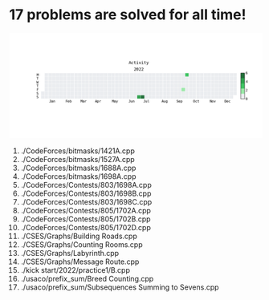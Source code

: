 **17** problems are solved for all time!
=========================================
![](heatmap.png)
1. ./CodeForces/bitmasks/1421A.cpp
2. ./CodeForces/bitmasks/1527A.cpp
3. ./CodeForces/bitmasks/1688A.cpp
4. ./CodeForces/bitmasks/1698A.cpp
5. ./CodeForces/Contests/803/1698A.cpp
6. ./CodeForces/Contests/803/1698B.cpp
7. ./CodeForces/Contests/803/1698C.cpp
8. ./CodeForces/Contests/805/1702A.cpp
9. ./CodeForces/Contests/805/1702B.cpp
10. ./CodeForces/Contests/805/1702D.cpp
11. ./CSES/Graphs/Building Roads.cpp
12. ./CSES/Graphs/Counting Rooms.cpp
13. ./CSES/Graphs/Labyrinth.cpp
14. ./CSES/Graphs/Message Route.cpp
15. ./kick start/2022/practice1/B.cpp
16. ./usaco/prefix_sum/Breed Counting.cpp
17. ./usaco/prefix_sum/Subsequences Summing to Sevens.cpp
